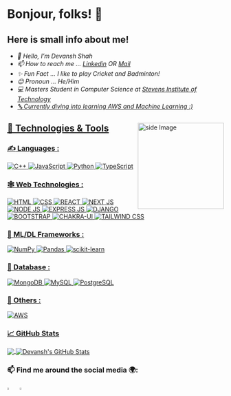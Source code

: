# Bonjour, folks! 👋

## Here is small info about me!

<p><em>
  <ul>
  <li> 👋 Hello, I’m Devansh Shah</li>
  <li> 📫 How to reach me ... <a href="https://www.linkedin.com/in/devansh-shah-6162841a4/">Linkedin</a> OR <a href="mailto:devanshshah649@gmail.com">Mail</a> </li>
  <li> ✨ Fun Fact ... I like to play Cricket and Badminton!</li>
  <li> 😊 Pronoun ... He/Him </li>
  <li> 💻 Masters Student in Computer Science at <a href="https://www.stevens.edu/">Stevens Institute of Technology</li>
  <li> 🔤 Currently diving into learning AWS and Machine Learning :) </li>
</ul> </em></p>

<img src="https://github.com/sciencepal/sciencepal/blob/master/assets/life_balance.gif" alt="side Image" align="right" width="200" height="auto" />

## 🔧 Technologies & Tools



### 	:writing_hand: Languages :
![C++](https://img.shields.io/badge/c++-%2300599C.svg?style=for-the-badge&logo=c%2B%2B&logoColor=white)
![JavaScript](https://img.shields.io/badge/javascript-%23323330.svg?style=for-the-badge&logo=javascript&logoColor=%23F7DF1E)
![Python](https://img.shields.io/badge/python-3670A0?style=for-the-badge&logo=python&logoColor=ffdd54)
![TypeScript](https://img.shields.io/badge/TypeScript-007ACC?style=for-the-badge&logo=typescript&logoColor=white)


### 🕸️ Web Technologies : 
![HTML](https://img.shields.io/badge/HTML5-E34F26?style=for-the-badge&logo=html5&logoColor=white)
![CSS](https://img.shields.io/badge/CSS3-1572B6?style=for-the-badge&logo=css3&logoColor=white)
![REACT](https://img.shields.io/badge/React-20232A?style=for-the-badge&logo=react&logoColor=61DAFB)
![NEXT JS](https://img.shields.io/badge/next%20js-000000?style=for-the-badge&logo=nextdotjs&logoColor=white)
![NODE JS](https://img.shields.io/badge/Node%20js-339933?style=for-the-badge&logo=nodedotjs&logoColor=white)
![EXPRESS JS](https://img.shields.io/badge/Express%20js-000000?style=for-the-badge&logo=express&logoColor=white)
![DJANGO](https://img.shields.io/badge/Django-092E20?style=for-the-badge&logo=django&logoColor=green)
![BOOTSTRAP](https://img.shields.io/badge/Bootstrap-563D7C?style=for-the-badge&logo=bootstrap&logoColor=white)
![CHAKRA-UI](https://img.shields.io/badge/Chakra--UI-319795?style=for-the-badge&logo=chakra-ui&logoColor=white)
![TAILWIND CSS](https://img.shields.io/badge/Tailwind_CSS-38B2AC?style=for-the-badge&logo=tailwind-css&logoColor=white)


### :mechanical_arm: ML/DL Frameworks :
![NumPy](https://img.shields.io/badge/numpy-%23013243.svg?style=for-the-badge&logo=numpy&logoColor=white)
![Pandas](https://img.shields.io/badge/pandas-%23150458.svg?style=for-the-badge&logo=pandas&logoColor=white)
![scikit-learn](https://img.shields.io/badge/scikit--learn-%23F7931E.svg?style=for-the-badge&logo=scikit-learn&logoColor=white)





### 	:floppy_disk: Database :
![MongoDB](https://img.shields.io/badge/MongoDB-%234ea94b.svg?style=for-the-badge&logo=mongodb&logoColor=white)
![MySQL](https://img.shields.io/badge/mysql-%2300f.svg?style=for-the-badge&logo=mysql&logoColor=white)
![PostgreSQL](https://img.shields.io/badge/PostgreSQL-316192?style=for-the-badge&logo=postgresql&logoColor=white)





### 🚀 Others :
![AWS](https://img.shields.io/badge/AWS-%23FF9900.svg?style=for-the-badge&logo=amazon-aws&logoColor=white)





### &#x1f4c8; GitHub Stats
<a href="#">
<img align="center" src="https://github-readme-stats.vercel.app/api/top-langs/?username=dev270201&hide=java,html,tex&title_color=ffffff&text_color=c9cacc&icon_color=2bbc8a&bg_color=1d1f21&langs_count=3" />
</a>
<a href="#">
  <img align="center" src="https://github-readme-stats.vercel.app/api?username=dev270201&show_icons=true&line_height=27&count_private=true&title_color=ffffff&text_color=c9cacc&icon_color=2bbc8a&bg_color=1d1f21" alt="Devansh's GitHub Stats" />
</a> 

### 📫 Find me around the social media 🌍:
   
 [<img src="https://img.icons8.com/color/48/000000/linkedin.png" width="3.5%"/>](https://www.linkedin.com/in/devansh-shah-6162841a4/)  &nbsp;
 <a href="mailto:devanshshah649@gmail.com"> <img src="https://img.icons8.com/fluent/48/000000/gmail.png" width="3.5%"/>
